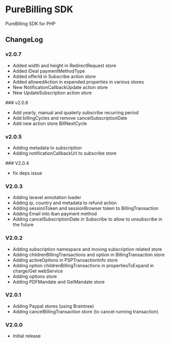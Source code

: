 PureBilling SDK
================

PureBilling SDK for PHP

## ChangeLog

### v2.0.7

- Added width and height in RedirectRequest store
- Added iDeal paymentMethodType
- Added offerId in Subscribe action store
- Added allowedAction in expended properties in various stores
- New NotificationCallbackUpdate action store
- New UpdateSubscription action store

### v2.0.6

- Add yearly, manual and quaterly subscribe recurring period
- Add billingCycles and remove cancelSubscriptionDate
- Add new action store BillNextCycle


### v2.0.5

- Adding metadata to subscription
- Adding notificationCallbackUrl to subscribe store

### V2.0.4

- fix deps issue

### V2.0.3

- Adding laravel annotation loader
- Adding ip, country and metadata to refund action
- Adding sessionToken and sessionBrowser token to BillingTransaction
- Adding Email into iban payment method
- Adding cancelSubscriptionDate in Subscribe to allow to unsubscribe in the future

### V2.0.2

- Adding subscription namespace and moving subscription related store
- Adding childrenBillingTransactions and option in BillingTransaction store
- Adding activeOptions in PSPTransactionInfo store
- Adding option childrenBillingTransactions in propertiesToExpand in charge/Get webService
- Adding options store
- Adding PDFMandate and GetMandate store

### V2.0.1

- Adding Paypal stores (using Braintree)
- Adding cancelBillingTransaction store (to cancel running transaction)

### V2.0.0


- Initial release
